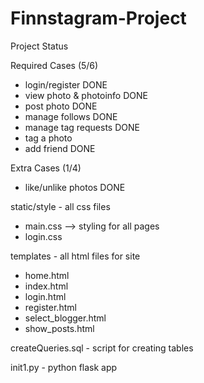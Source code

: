 # Finnstagram-Project

Project Status

Required Cases (5/6)
- login/register DONE 
- view photo & photoinfo DONE
- post photo DONE
- manage follows DONE
- manage tag requests DONE
- tag a photo
- add friend DONE

Extra Cases (1/4)
- like/unlike photos DONE

static/style - all css files

  - main.css --> styling for all pages
  - login.css 
  
templates - all html files for site

  - home.html
  - index.html
  - login.html
  - register.html
  - select_blogger.html
  - show_posts.html
  
 
  
 createQueries.sql - script for creating tables
 
 init1.py - python flask app 
